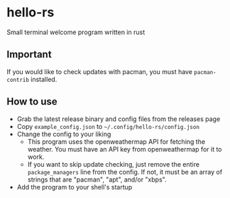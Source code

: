 # hello-rs
Small terminal welcome program written in rust

## Important
If you would like to check updates with pacman, you must have `pacman-contrib` installed.

## How to use
* Grab the latest release binary and config files from the releases page
* Copy `example_config.json` to `~/.config/hello-rs/config.json` 
* Change the config to your liking
  * This program uses the openweathermap API for fetching the weather. You must have an API key from openweathermap for it to work.
  * If you want to skip update checking, just remove the entire `package_managers` line from the config. If not, it must be an array of strings that are "pacman", "apt", and/or "xbps".
* Add the program to your shell's startup
